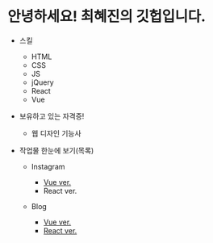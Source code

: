 <div>
      <h1>안녕하세요! 최혜진의 깃헙입니다.</h1>
      <ul>
        <li>
          <p>스킬</p>
          <ul>
            <li>HTML</li>
            <li>CSS</li>
            <li>JS</li>
            <li>jQuery</li>
            <li>React</li>
            <li>Vue</li>
          </ul>
        </li>
        <li>
          <p>보유하고 있는 자격증!</p>
          <ul>
            <li>웹 디자인 기능사</li>
          </ul>
        </li>
      <li>
            <p>작업물 한눈에 보기(목록)</p>
          <ul>
            <li>  
                <p>Instagram</p>
          <ul>
                <li><a href="https://github.com/jinach0i/Vuestagram.git">Vue ver.</a></li>
            <li>React ver.</li>
          </ul>   
                </li>
            <li>
<p>Blog</p>
<ul>
                <li><a href="#">Vue ver.</a></li>
            <li><a href="https://github.com/jinach0i/ReactBlog.git">React ver.</a></li>
          </ul>
</li>
          </ul>     
         </li>
      </ul>
      </li>
    </div>
<!--
**jinach0i/jinach0i** is a ✨ _special_ ✨ repository because its `README.md` (this file) appears on your GitHub profile.

Here are some ideas to get you started:

- 🔭 I’m currently working on ...
- 🌱 I’m currently learning ...
- 👯 I’m looking to collaborate on ...
- 🤔 I’m looking for help with ...
- 💬 Ask me about ...
- 📫 How to reach me: ...
- 😄 Pronouns: ...
- ⚡ Fun fact: ...
-->
